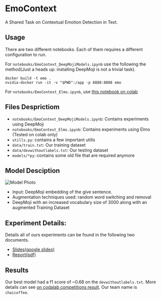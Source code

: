 # EmoContext

A Shared Task on Contextual Emotion Detection in Text.

## Usage

There are two different notebooks. Each of them requires a different configuration to run.   

For `notebooks/EmoContext_DeepMojiModels.ipynb` use the following the method(Just a heads up: installing DeepMoji is not a trivial task).
```
docker build -t emo .
nvidia-docker run -it -v "$PWD":/app -p 8888:8888 emo
```

For `notebooks/EmoContext_Elmo.ipynb`, use [this notebook on colab](https://colab.research.google.com/drive/1NDn4j9wvSewxriGpHWO_NdQYgxzb1Gcd#scrollTo=w6u-c9hA8PVd)


## Files Desprictiom

- `notebooks/EmoContext_DeepMojiModels.ipynb`: Contains experiments using DeepMoji 
- `notebooks/EmoContext_Elmo.ipynb`: Contains experiments using Elmo (Tested on colab only)
- `utills.py`: contains a few important utills
- `data/train.txt`: Our training dataset
- `data/devwithoutlabels.txt`: Our testing dataset
- `models/*py`: contains some old file that are required anymore

## Model Desciption

![Model Photo](https://raw.githubusercontent.com/sedflix/EmoContext/master/results/photo_2019-03-14_11-15-14.jpg)

- Input: DeepMoji embedding of the give sentence.
- Augmentation techniques used: random word switching and removal
- DeepMoji with an increased vocabulary size of 3000 along with an augmented Training Dataset


## Experiment Details:

Details all of ours experiments can be found in the following two documents.
- [Slides(google slides)](https://docs.google.com/presentation/d/1W4-2ZhBncycvIDqbRNiCX5K8UIdH6J9rSvHTv8mhl5Y/edit?usp=sharing) 
- [Report(pdf)](https://github.com/sedflix/EmoContext/raw/master/report.pdf)

## Results

Our best model had a f1 score of ~0.68 on the `devwithoutlabels.txt`.  More details can see [on codalab competitions result](https://competitions.codalab.org/competitions/19790#results). Our team name is `chaicoffee`.  
